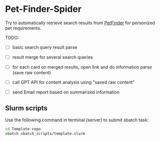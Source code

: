 # Pet-Finder-Spider

Try to automatically retrieve search results from [PetFinder](petfinder.com/) for personized pet requirements.

TODO:
- [ ] basic search query result parse
- [ ] result merge for several search queries
- [ ] for each card on merged results, open link and do information parse (save raw content)
- [ ] call GPT API for content analysis using "saved raw content"
- [ ] send Email report based on summarized information









## Slurm scripts



Use the following command in terminal (server) to submit sbatch task:

```bash
cd Template-repo
sbatch sbatch_scripts/template.slurm
```

